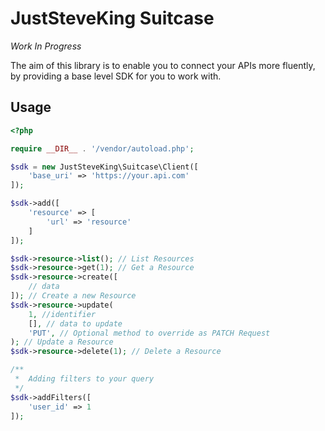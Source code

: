 # JustSteveKing Suitcase

*Work In Progress*

The aim of this library is to enable you to connect your APIs more fluently, by providing a base level SDK for you to work with.

## Usage

```php
<?php

require __DIR__ . '/vendor/autoload.php';

$sdk = new JustSteveKing\Suitcase\Client([
    'base_uri' => 'https://your.api.com'
]);

$sdk->add([
    'resource' => [
        'url' => 'resource'
    ]
]);

$sdk->resource->list(); // List Resources
$sdk->resource->get(1); // Get a Resource
$sdk->resource->create([
    // data
]); // Create a new Resource
$sdk->resource->update(
    1, //identifier
    [], // data to update
    'PUT', // Optional method to override as PATCH Request
); // Update a Resource
$sdk->resource->delete(1); // Delete a Resource

/**
 *  Adding filters to your query
 */
$sdk->addFilters([
    'user_id' => 1
]);

```